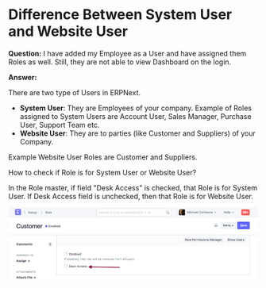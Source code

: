 
# Difference Between System User and Website User



**Question:** I have added my Employee as a User and have assigned them Roles as well. Still, they are not able to view Dashboard on the login.


**Answer:**


There are two type of Users in ERPNext.


* **System User**: They are Employees of your company. Example of Roles assigned to System Users are Account User, Sales Manager, Purchase User, Support Team etc.
* **Website User**: They are to parties (like Customer and Suppliers) of your Company.


Example Website User Roles are Customer and Suppliers.


How to check if Role is for System User or Website User?


In the Role master, if field "Desk Access" is checked, that Role is for System User. If Desk Access field is unchecked, then that Role is for Website User.


![Role Desk Permission](/files/role-deskperm.png)





